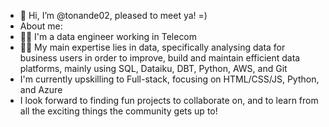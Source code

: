 - 👋 Hi, I’m @tonande02, pleased to meet ya! =)
- About me:
- :woman_technologist: I'm a data engineer working in Telecom
- 👀:snake: My main expertise lies in data, specifically analysing data for business users in order to improve, build and maintain efficient data platforms, mainly using SQL, Dataiku, DBT, Python, AWS, and Git
- I'm currently upskilling to Full-stack, focusing on HTML/CSS/JS, Python, and Azure
- I look forward to finding fun projects to collaborate on, and to learn from all the exciting things the community gets up to!

<!---
tonande02/tonande02 is a ✨ special ✨ repository because its `README.md` (this file) appears on your GitHub profile.
You can click the Preview link to take a look at your changes.
--->

